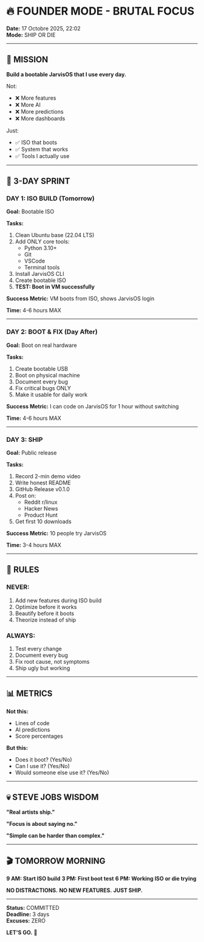 # 🔥 FOUNDER MODE - BRUTAL FOCUS

**Date:** 17 Octobre 2025, 22:02  
**Mode:** SHIP OR DIE

---

## 🎯 MISSION

**Build a bootable JarvisOS that I use every day.**

Not:
- ❌ More features
- ❌ More AI
- ❌ More predictions
- ❌ More dashboards

Just:
- ✅ ISO that boots
- ✅ System that works
- ✅ Tools I actually use

---

## 📅 3-DAY SPRINT

### DAY 1: ISO BUILD (Tomorrow)
**Goal:** Bootable ISO

**Tasks:**
1. Clean Ubuntu base (22.04 LTS)
2. Add ONLY core tools:
   - Python 3.10+
   - Git
   - VSCode
   - Terminal tools
3. Install JarvisOS CLI
4. Create bootable ISO
5. **TEST: Boot in VM successfully**

**Success Metric:** VM boots from ISO, shows JarvisOS login

**Time:** 4-6 hours MAX

---

### DAY 2: BOOT & FIX (Day After)
**Goal:** Boot on real hardware

**Tasks:**
1. Create bootable USB
2. Boot on physical machine
3. Document every bug
4. Fix critical bugs ONLY
5. Make it usable for daily work

**Success Metric:** I can code on JarvisOS for 1 hour without switching

**Time:** 4-6 hours MAX

---

### DAY 3: SHIP
**Goal:** Public release

**Tasks:**
1. Record 2-min demo video
2. Write honest README
3. GitHub Release v0.1.0
4. Post on:
   - Reddit r/linux
   - Hacker News
   - Product Hunt
5. Get first 10 downloads

**Success Metric:** 10 people try JarvisOS

**Time:** 3-4 hours MAX

---

## 🚫 RULES

### NEVER:
1. Add new features during ISO build
2. Optimize before it works
3. Beautify before it boots
4. Theorize instead of ship

### ALWAYS:
1. Test every change
2. Document every bug
3. Fix root cause, not symptoms
4. Ship ugly but working

---

## 📊 METRICS

**Not this:**
- Lines of code
- AI predictions
- Score percentages

**But this:**
- Does it boot? (Yes/No)
- Can I use it? (Yes/No)
- Would someone else use it? (Yes/No)

---

## 💀 STEVE JOBS WISDOM

**"Real artists ship."**

**"Focus is about saying no."**

**"Simple can be harder than complex."**

---

## 🎬 TOMORROW MORNING

**9 AM: Start ISO build**
**3 PM: First boot test**
**6 PM: Working ISO or die trying**

**NO DISTRACTIONS.**
**NO NEW FEATURES.**
**JUST SHIP.**

---

**Status:** COMMITTED  
**Deadline:** 3 days  
**Excuses:** ZERO

**LET'S GO.** 🚀
